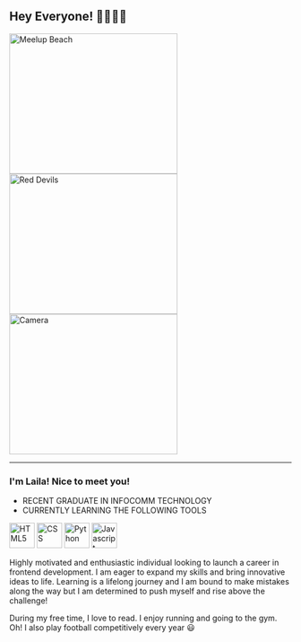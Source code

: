 ## Hey Everyone! 🤙🏻👋🏻
<img src="https://buggybuddys.com.au/wp-content/uploads/2023/01/Meelup-Beach-2-768x510.jpg)" alt="Meelup Beach" style="width:300px; height:250px;"> <img src="https://wallpapercave.com/wp/PCInmNP.jpg" alt="Red Devils" style="width:300px; height:250px;"> <img src="https://s-media-cache-ak0.pinimg.com/originals/d7/ea/34/d7ea34e96497ba74fe7fca5190f050a9.jpg" alt="Camera" style="width:300px; height:250px">
<hr>

### I'm Laila! Nice to meet you! 
  
* RECENT GRADUATE IN INFOCOMM TECHNOLOGY <br>
* CURRENTLY LEARNING THE FOLLOWING TOOLS 


   
<img src="https://cdn.jsdelivr.net/gh/devicons/devicon@latest/icons/html5/html5-original.svg" alt="HTML5" style="width:45px; height:45px;"> <img src="https://cdn.jsdelivr.net/gh/devicons/devicon@latest/icons/css3/css3-original.svg" alt="CSS" style="width:45px; height:45px;"> <img src="https://cdn.jsdelivr.net/gh/devicons/devicon@latest/icons/python/python-original.svg" alt="Python" style="width:45px; height:45px;"> <img src="https://cdn.jsdelivr.net/gh/devicons/devicon@latest/icons/javascript/javascript-original.svg" alt="Javascript" style="width:45px; height:45px;">
          

<p> Highly motivated and enthusiastic individual looking to launch a career in frontend development. I am eager to expand my skills and bring innovative ideas to life. Learning is a lifelong journey and I am bound to make mistakes along the way but I am determined to push myself and rise above the challenge! </p>

<p> During my free time, I love to read. I enjoy running and going to the gym. Oh! I also play football competitively every year 😃 </p>




          


